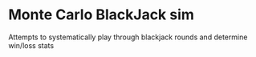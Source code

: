 # Monte Carlo BlackJack sim
 Attempts to systematically play through blackjack rounds and determine win/loss stats
